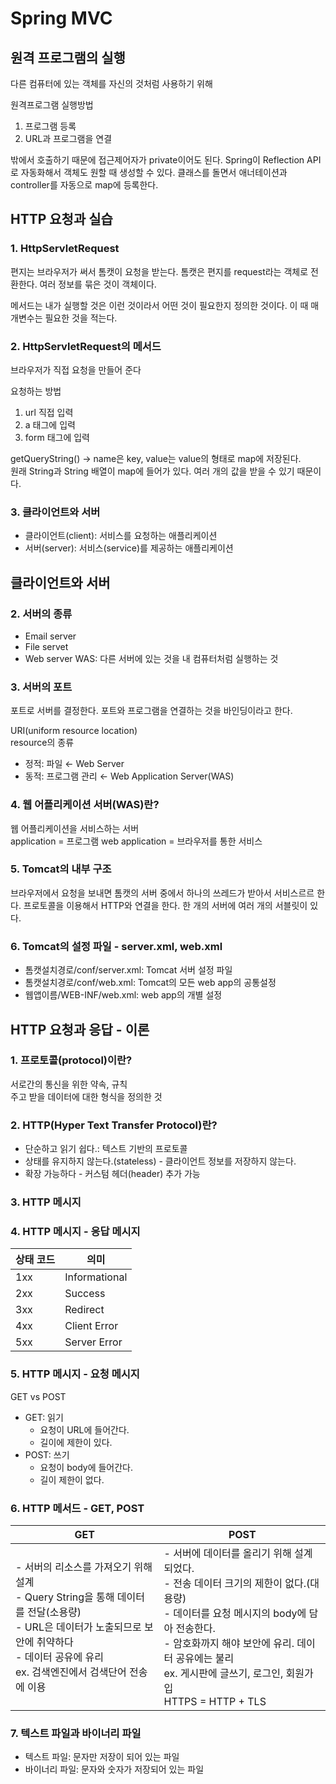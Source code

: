 # Spring MVC
## 원격 프로그램의 실행
다른 컴퓨터에 있는 객체를 자신의 것처럼 사용하기 위해

원격프로그램 실행방법
1. 프로그램 등록
2. URL과 프로그램을 연결

밖에서 호출하기 때문에 접근제어자가 private이어도 된다. 
Spring이 Reflection API로 자동화해서 객체도 원할 때 생성할 수 있다.
클래스를 돌면서 애너테이션과 controller를 자동으로 map에 등록한다.

## HTTP 요청과 실습
### 1. HttpServletRequest
편지는 브라우저가 써서 톰캣이 요청을 받는다.
톰캣은 편지를 request라는 객체로 전환한다.
여러 정보를 묶은 것이 객체이다.

메서드는 내가 실행할 것은 이런 것이라서 어떤 것이 필요한지 정의한 것이다.
이 때 매개변수는 필요한 것을 적는다.

### 2. HttpServletRequest의 메서드
브라우저가 직접 요청을 만들어 준다

요청하는 방법
1. url 직접 입력
2. a 태그에 입력
3. form 태그에 입력

getQueryString() → name은 key, value는 value의 형태로 map에 저장된다.<br>
원래 String과 String 배열이 map에 들어가 있다. 여러 개의 값을 받을 수 있기 때문이다.

### 3. 클라이언트와 서버
- 클라이언트(client): 서비스를 요청하는 애플리케이션
- 서버(server): 서비스(service)를 제공하는 애플리케이션

## 클라이언트와 서버
### 2. 서버의 종류
- Email server
- File servet
- Web server
WAS: 다른 서버에 있는 것을 내 컴퓨터처럼 실행하는 것

### 3. 서버의 포트
포트로 서버를 결정한다. 포트와 프로그램을 연결하는 것을 바인딩이라고 한다.

URI(uniform resource location)<br>
resource의 종류
- 정적: 파일 ← Web Server
- 동적: 프로그램 관리 ← Web Application Server(WAS)

### 4. 웹 어플리케이션 서버(WAS)란?
웹 어플리케이션을 서비스하는 서버<br>
application = 프로그램
web application = 브라우저를 통한 서비스

### 5. Tomcat의 내부 구조
브라우저에서 요청을 보내면 톰캣의 서버 중에서 하나의 쓰레드가 받아서 서비스르르 한다.
프로토콜을 이용해서 HTTP와 연결을 한다.
한 개의 서버에 여러 개의 서블릿이 있다.

### 6. Tomcat의 설정 파일 - server.xml, web.xml
- 톰캣설치경로/conf/server.xml: Tomcat 서버 설정 파일
- 톰캣설치경로/conf/web.xml: Tomcat의 모든 web app의 공통설정
- 웹앱이름/WEB-INF/web.xml: web app의 개별 설정

## HTTP 요청과 응답 - 이론
### 1. 프로토콜(protocol)이란?
서로간의 통신을 위한 약속, 규칙<br>
주고 받을 데이터에 대한 형식을 정의한 것

### 2. HTTP(Hyper Text Transfer Protocol)란?
- 단순하고 읽기 쉽다.: 텍스트 기반의 프로토콜
- 상태를 유지하지 않는다.(stateless) - 클라이언트 정보를 저장하지 않는다.
- 확장 가능하다 - 커스텀 헤더(header) 추가 가능

### 3. HTTP 메시지
### 4. HTTP 메시지 - 응답 메시지
|상태 코드|의미|
|---|---|
|1xx|Informational|
|2xx|Success|
|3xx|Redirect|
|4xx|Client Error|
|5xx|Server Error|

### 5. HTTP 메시지 - 요청 메시지
GET vs POST
- GET: 읽기
  - 요청이 URL에 들어간다.
  - 길이에 제한이 있다.
- POST: 쓰기
  - 요청이 body에 들어간다.
  - 길이 제한이 없다.

### 6. HTTP 메서드 - GET, POST
| GET                                                                                                                              | POST                                                                                                                                                                       |
|----------------------------------------------------------------------------------------------------------------------------------|----------------------------------------------------------------------------------------------------------------------------------------------------------------------------|
| - 서버의 리소스를 가져오기 위해 설계<br>- Query String을 통해 데이터를 전달(소용량)<br>- URL은 데이터가 노출되므로 보안에 취약하다<br>- 데이터 공유에 유리<br>ex. 검색엔진에서 검색단어 전송에 이용 | - 서버에 데이터를 올리기 위해 설계되었다.<br>- 전송 데이터 크기의 제한이 없다.(대용량)<br>- 데이터를 요청 메시지의 body에 담아 전송한다.<br>- 암호화까지 해야 보안에 유리. 데이터 공유에는 불리<br>ex. 게시판에 글쓰기, 로그인, 회원가입 <br>HTTPS = HTTP + TLS |

### 7. 텍스트 파일과 바이너리 파일
- 텍스트 파일: 문자만 저장이 되어 있는 파일
- 바이너리 파일: 문자와 숫자가 저장되어 있는 파일

